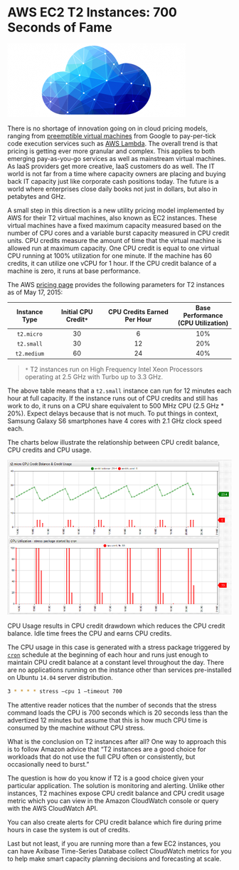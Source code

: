 # AWS EC2 T2 Instances: 700 Seconds of Fame

![](./images/admin-ajax.png)

There is no shortage of innovation going on in cloud pricing models, ranging from [preemptible virtual machines](https://cloudplatform.googleblog.com/2015/05/Introducing-Preemptible-VMs-a-new-class-of-compute-available-at-70-off-standard-pricing.html) from Google to pay-per-tick code execution services such as [AWS Lambda](https://aws.amazon.com/lambda/). The overall trend is that pricing is getting ever more granular and complex. This applies to both emerging pay-as-you-go services as well as mainstream virtual machines. As IaaS providers get more creative, IaaS customers do as well. The IT world is not far from a time where capacity owners are placing and buying back IT capacity just like corporate cash positions today. The future is a world where enterprises close daily books not just in dollars, but also in petabytes and GHz.

A small step in this direction is a new utility pricing model implemented by AWS for their T2 virtual machines, also known as EC2 instances. These virtual machines have a fixed maximum capacity measured based on the number of CPU cores and a variable burst capacity measured in CPU credit units. CPU credits measure the amount of time that the virtual machine is allowed run at maximum capacity. One CPU credit is equal to one virtual CPU running at 100% utilization for one minute. If the machine has 60 credits, it can utilize one vCPU for 1 hour. If the CPU credit balance of a machine is zero, it runs at base performance.

The AWS [pricing page](https://docs.aws.amazon.com/AWSEC2/latest/UserGuide/t2-instances.html) provides the following parameters for T2 instances as of May 17, 2015:

| Instance Type | Initial CPU Credit`*` | CPU Credits Earned Per Hour | Base Performance <br>(CPU Utilization) |
:--:|:--:|:--:|:--:
`t2.micro` | 30 | 6 | 10%
`t2.small` | 30 | 12 | 20%
`t2.medium` | 60 | 24 | 40%

> `*` T2 instances run on High Frequency Intel Xeon Processors operating at 2.5 GHz with Turbo up to 3.3 GHz.

The above table means that a `t2.small` instance can run for 12 minutes each hour at full capacity. If the instance runs out of CPU credits and still has work to do, it runs on a CPU share equivalent to 500 MHz CPU (2.5 GHz * 20%).  Expect delays because that is not much. To put things in context, Samsung Galaxy S6 smartphones have 4 cores with 2.1 GHz clock speed each.

The charts below illustrate the relationship between CPU credit balance, CPU credits and CPU usage.

![](./images/aws_cpu_credits_t2.png)

CPU Usage results in CPU credit drawdown which reduces the CPU credit balance. Idle time frees the CPU and earns CPU credits.

The CPU usage in this case is generated with a stress package triggered by [`cron`](https://axibase.com/docs/axibase-collector/scheduling.html#cron-expressions) schedule at the beginning of each hour and runs just enough to maintain CPU credit balance at a constant level throughout the day. There are no applications running on the instance other than services pre-installed on Ubuntu `14.04` server distribution.

```sh
3 * * * * stress –cpu 1 –timeout 700
```

The attentive reader notices that the number of seconds that the stress command loads the CPU is 700 seconds which is 20 seconds less than the advertized 12 minutes but assume that this is how much CPU time is consumed by the machine without CPU stress.

What is the conclusion on T2 instances after all? One way to approach this is to follow Amazon advice that  “T2 instances are a good choice for workloads that do not use the full CPU often or consistently, but occasionally need to burst.”

The question is how do you know if T2 is a good choice given your particular application. The solution is monitoring and alerting. Unlike other instances, T2 machines expose CPU credit balance and CPU credit usage metric which you can view in the Amazon CloudWatch console or query with the AWS CloudWatch API.

You can also create alerts for CPU credit balance which fire during prime hours in case the system is out of credits.

Last but not least, if you are running more than a few EC2 instances, you can have Axibase Time-Series Database collect CloudWatch metrics for you to help make smart capacity planning decisions and forecasting at scale.